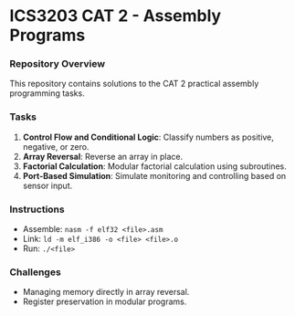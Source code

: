 # ICS3203 CAT 2 - Assembly Programs
### **Repository Overview**
This repository contains solutions to the CAT 2 practical assembly programming tasks.

### **Tasks**
1. **Control Flow and Conditional Logic**: Classify numbers as positive, negative, or zero.
2. **Array Reversal**: Reverse an array in place.
3. **Factorial Calculation**: Modular factorial calculation using subroutines.
4. **Port-Based Simulation**: Simulate monitoring and controlling based on sensor input.

### **Instructions**
- Assemble: `nasm -f elf32 <file>.asm`
- Link: `ld -m elf_i386 -o <file> <file>.o`
- Run: `./<file>`

### **Challenges**
- Managing memory directly in array reversal.
- Register preservation in modular programs.
